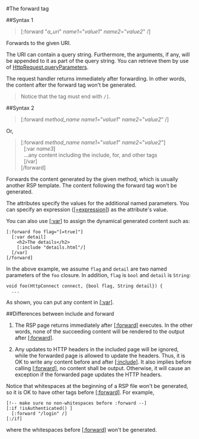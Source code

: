 #The forward tag

##Syntax 1

>[:forward "*a_uri*" *name1*="*value1*" *name2*="*value2*" /]

Forwards to the given URI.

The URI can contain a query string. Furthermore, the arguments, if any, will be appended to it as part of the query string. You can retrieve them by use of [HttpRequest.queryParameters](dart:io).

The request handler returns immediately after forwarding. In other words, the content after the forward tag won't be generated.

> Notice that the tag must end with `/]`.

##Syntax 2

>[:forward *method_name* *name1*="*value1*" *name2*="*value2*" /]

Or,

>[:forward *method_name* *name1*="*value1*" *name2*="*value2*"]  
>&nbsp;&nbsp;[:var *name3*]  
>&nbsp;&nbsp;...any content including the include, for, and other tags  
>&nbsp;&nbsp;[/var]  
>[/forward]

Forwards the content generated by the given method, which is usually another RSP template. The content following the forward tag won't be generated.

The attributes specify the values for the additional named parameters. You can specify an expression ([[=expression]](=.md)) as the attribute's value.

You can also use [[:var]](var.md) to assign the dynamical generated content such as:

    [:forward foo flag="[=true]"]
      [:var detail]
        <h2>The details</h2>
        [:include "details.html"/]
      [/var]
    [/forward]

In the above example, we assume `flag` and `detail` are two named parameters of the `foo` closure. In addition, `flag` is `bool` and `detail` is `String`:

    void foo(HttpConnect connect, {bool flag, String detail}) {
      ...

As shown, you can put any content in [[:var]](var.md).

##Differences between include and forward

1. The RSP page returns immediately after [[:forward]](forward.md) executes. In the other words, none of the succeeding content will be rendered to the output after [[:forward]](forward.md).

2. Any updates to HTTP headers in the included page will be ignored, while the forwarded page is allowed to update the headers. Thus, it is OK to write any content before and after [[:include]](include.md). It also implies before calling [[:forward]](forward.md), no content shall be output. Otherwise, it will cause an exception if the forwarded page updates the HTTP headers.

Notice that whitespaces at the beginning of a RSP file won't be generated, so it is OK to have other tags before [[:forward]](forward.md). For example,

    [!-- make sure no non-whitespaces before :forward --]
    [:if !isAuthenticated() ]
      [:forward "/login" /]
    [:/if]

where the whitespaces before [[:forward]](forward.md) won't be generated.
